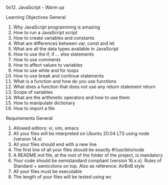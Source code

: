 
0x12. JavaScript - Warm up

Learning Objectives
General
1. Why JavaScript programming is amazing
2. How to run a JavaScript script
3. How to create variables and constants
4. What are differences between var, const and let
5. What are all the data types available in JavaScript
6. How to use the if, if ... else statements
7. How to use comments
8. How to affect values to variables
9. How to use while and for loops
10. How to use break and continue statements
11. What is a function and how do you use functions
12. What does a function that does not use any return statement return
13. Scope of variables
14. What are the arithmetic operators and how to use them
15. How to manipulate dictionary
16. How to import a file

Requirements
General
1. Allowed editors: vi, vim, emacs
2. All your files will be interpreted on Ubuntu 20.04 LTS using node (version 14.x)
3. All your files should end with a new line
4. The first line of all your files should be exactly #!/usr/bin/node
5. A README.md file, at the root of the folder of the project, is mandatory
6. Your code should be semistandard compliant (version 16.x.x). Rules of Standard + semicolons on top. Also as reference: AirBnB style
7. All your files must be executable
8. The length of your files will be tested using wc
